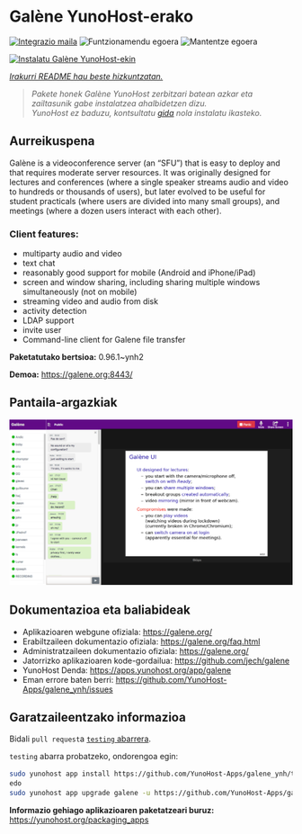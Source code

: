 <!--
Ohart ongi: README hau automatikoki sortu da <https://github.com/YunoHost/apps/tree/master/tools/readme_generator>ri esker
EZ editatu eskuz.
-->

# Galène YunoHost-erako

[![Integrazio maila](https://apps.yunohost.org/badge/integration/galene)](https://ci-apps.yunohost.org/ci/apps/galene/)
![Funtzionamendu egoera](https://apps.yunohost.org/badge/state/galene)
![Mantentze egoera](https://apps.yunohost.org/badge/maintained/galene)

[![Instalatu Galène YunoHost-ekin](https://install-app.yunohost.org/install-with-yunohost.svg)](https://install-app.yunohost.org/?app=galene)

*[Irakurri README hau beste hizkuntzatan.](./ALL_README.md)*

> *Pakete honek Galène YunoHost zerbitzari batean azkar eta zailtasunik gabe instalatzea ahalbidetzen dizu.*  
> *YunoHost ez baduzu, kontsultatu [gida](https://yunohost.org/install) nola instalatu ikasteko.*

## Aurreikuspena

Galène is a videoconference server (an “SFU”) that is easy to deploy and that requires moderate server resources. It was originally designed for lectures and conferences (where a single speaker streams audio and video to hundreds or thousands of users), but later evolved to be useful for student practicals (where users are divided into many small groups), and meetings (where a dozen users interact with each other).

### Client features:

- multiparty audio and video
- text chat
- reasonably good support for mobile (Android and iPhone/iPad)
- screen and window sharing, including sharing multiple windows simultaneously (not on mobile)
- streaming video and audio from disk
- activity detection
- LDAP support
- invite user
- Command-line client for Galene file transfer


**Paketatutako bertsioa:** 0.96.1~ynh2

**Demoa:** <https://galene.org:8443/>

## Pantaila-argazkiak

![Galène(r)en pantaila-argazkia](./doc/screenshots/screenshot.png)

## Dokumentazioa eta baliabideak

- Aplikazioaren webgune ofiziala: <https://galene.org/>
- Erabiltzaileen dokumentazio ofiziala: <https://galene.org/faq.html>
- Administratzaileen dokumentazio ofiziala: <https://galene.org/>
- Jatorrizko aplikazioaren kode-gordailua: <https://github.com/jech/galene>
- YunoHost Denda: <https://apps.yunohost.org/app/galene>
- Eman errore baten berri: <https://github.com/YunoHost-Apps/galene_ynh/issues>

## Garatzaileentzako informazioa

Bidali `pull request`a [`testing` abarrera](https://github.com/YunoHost-Apps/galene_ynh/tree/testing).

`testing` abarra probatzeko, ondorengoa egin:

```bash
sudo yunohost app install https://github.com/YunoHost-Apps/galene_ynh/tree/testing --debug
edo
sudo yunohost app upgrade galene -u https://github.com/YunoHost-Apps/galene_ynh/tree/testing --debug
```

**Informazio gehiago aplikazioaren paketatzeari buruz:** <https://yunohost.org/packaging_apps>
